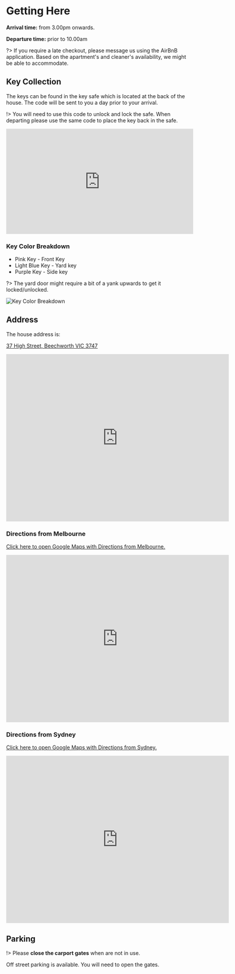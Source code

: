 # Getting Here

**Arrival time:** from 3.00pm onwards. 

**Departure time:** prior to 10.00am

?> If you require a late checkout, please message us using the AirBnB application. Based on the apartment's and cleaner's availability, we might be able to accommodate.

## Key Collection

The keys can be found in the key safe which is located at the back of the house. The code will be sent to you a day prior to
your arrival.

!> You will need to use this code to unlock and lock the safe. When departing please use the same code to place the key back in the safe.

<div style="padding:56.16% 0 0 0;position:relative;"><iframe src="https://player.vimeo.com/video/682376825?h=933d1618f9&amp;badge=0&amp;autopause=0&amp;player_id=0&amp;app_id=58479" frameborder="0" allow="autoplay; fullscreen; picture-in-picture" allowfullscreen style="position:absolute;top:0;left:0;width:100%;height:100%;" title="Adjustment Layer_1"></iframe></div><script src="https://player.vimeo.com/api/player.js"></script>

### Key Color Breakdown

* Pink Key - Front Key
* Light Blue Key - Yard key
* Purple Key - Side key

?> The yard door might require a bit of a yank upwards to get it locked/unlocked.

![Key Color Breakdown](/img/getting-here/keys.png)

## Address

The house address is:

<a target="_blank" href="https://goo.gl/maps/yWg8PFDeRnq4hBbk8">37 High Street, Beechworth VIC 3747</a>

<iframe src="https://www.google.com/maps/embed?pb=!1m18!1m12!1m3!1d3212.970565092219!2d146.6839689158074!3d-36.361491860112714!2m3!1f0!2f0!3f0!3m2!1i1024!2i768!4f13.1!3m3!1m2!1s0x6b26b172be0005b3%3A0x41ac48be5b018b7c!2s37%20High%20St%2C%20Beechworth%20VIC%203747!5e0!3m2!1sen!2sau!4v1645914224222!5m2!1sen!2sau" width="600" height="450" style="border:0;" allowfullscreen="" loading="lazy"></iframe>

### Directions from Melbourne

<a target="_blank" href="https://goo.gl/maps/SBg7wagH6t2BP8Fr8">Click here to open Google Maps with Directions from Melbourne.</a>


<iframe src="https://www.google.com/maps/embed?pb=!1m28!1m12!1m3!1d814782.3879355467!2d145.22646407074214!3d-37.087410722123636!2m3!1f0!2f0!3f0!3m2!1i1024!2i768!4f13.1!4m13!3e0!4m5!1s0x6ad646b5d2ba4df7%3A0x4045675218ccd90!2sMelbourne%20VIC!3m2!1d-37.8136276!2d144.96305759999998!4m5!1s0x6b26b172be0005b3%3A0x41ac48be5b018b7c!2s37%20High%20St%2C%20Beechworth%20VIC%203747!3m2!1d-36.3614962!2d146.6861576!5e0!3m2!1sen!2sau!4v1645914375793!5m2!1sen!2sau" width="600" height="450" style="border:0;" allowfullscreen="" loading="lazy"></iframe>

### Directions from Sydney

<a target="_blank" href="https://goo.gl/maps/2DPD9RVwAmUmD1oM7">Click here to open Google Maps with Directions from Sydney.</a>

<iframe src="https://www.google.com/maps/embed?pb=!1m28!1m12!1m3!1d1674484.197159258!2d147.8313369542708!3d-34.944652742467326!2m3!1f0!2f0!3f0!3m2!1i1024!2i768!4f13.1!4m13!3e0!4m5!1s0x6b129838f39a743f%3A0x3017d681632a850!2sSydney%20NSW!3m2!1d-33.868819699999996!2d151.2092955!4m5!1s0x6b26b172be0005b3%3A0x41ac48be5b018b7c!2s37%20High%20St%2C%20Beechworth%20VIC%203747!3m2!1d-36.3614962!2d146.6861576!5e0!3m2!1sen!2sau!4v1645915275935!5m2!1sen!2sau" width="600" height="450" style="border:0;" allowfullscreen="" loading="lazy"></iframe>

## Parking

!> Please **close the carport gates** when are not in use.

Off street parking is available. You will need to open the gates.